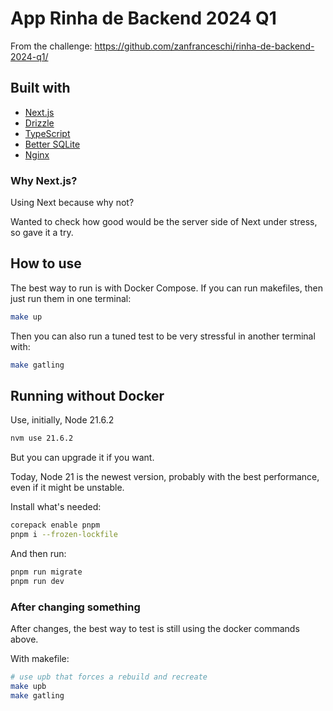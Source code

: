 # App Rinha de Backend 2024 Q1

From the challenge: <https://github.com/zanfranceschi/rinha-de-backend-2024-q1/>

## Built with

- [Next.js](https://nextjs.org/)
- [Drizzle](https://github.com/drizzle-team/drizzle-orm)
- [TypeScript](https://www.typescriptlang.org/)
- [Better SQLite](https://github.com/WiseLibs/better-sqlite3)
- [Nginx](https://nginx.org/)

### Why Next.js?

Using Next because why not?

Wanted to check how good would be the server side of Next under stress, so gave it a try.

## How to use

The best way to run is with Docker Compose.
If you can run makefiles, then just run them in one terminal:

```bash
make up
```

Then you can also run a tuned test to be very stressful in another terminal with:

```bash
make gatling
```

## Running without Docker

Use, initially, Node 21.6.2

```bash
nvm use 21.6.2
```

But you can upgrade it if you want.

Today, Node 21 is the newest version, probably with the best performance, even if it might be unstable.

Install what's needed:

```bash
corepack enable pnpm
pnpm i --frozen-lockfile
```

And then run:

```bash
pnpm run migrate
pnpm run dev
```

### After changing something

After changes, the best way to test is still using the docker commands above.

With makefile:

```bash
# use upb that forces a rebuild and recreate
make upb
make gatling
```
